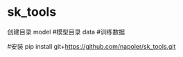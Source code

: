 # sk_tools

<!-- 使用说明 -->

创建目录
model  #模型目录
data #训练数据

#安装
pip install git+https://github.com/napoler/sk_tools.git